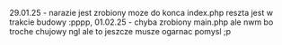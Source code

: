 29.01.25 - narazie jest zrobiony moze do konca index.php reszta jest w trakcie budowy :pppp,
01.02.25 - chyba zrobiony main.php ale nwm bo troche chujowy ngl ale to jeszcze musze ogarnac pomysl ;p
